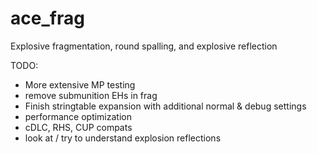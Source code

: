 ace_frag
========

Explosive fragmentation, round spalling, and explosive reflection

TODO:
- More extensive MP testing
- remove submunition EHs in frag
- Finish stringtable expansion with additional normal & debug settings
- performance optimization
- cDLC, RHS, CUP compats
- look at / try to understand explosion reflections